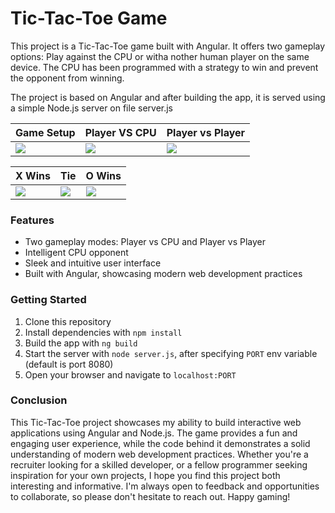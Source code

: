 # Tic-Tac-Toe Game

This project is a Tic-Tac-Toe game built with Angular. It offers two gameplay options: Play against the CPU or witha nother human player on the same device. The CPU has been programmed with a strategy to win and prevent the opponent from winning.

The project is based on Angular and after building the app, it is served using a simple Node.js server on file server.js

| Game Setup | Player VS CPU | Player vs Player |
|---------|---------|---------|
| <img src="https://github.com/chrizgx/tic-tac-toe/assets/102369753/27ccee22-7733-4534-a83c-63f75a081f0f" > | <img src="https://github.com/chrizgx/tic-tac-toe/assets/102369753/5d0e30ff-e2d3-4a64-bc2c-969eb9301f4b" > | <img src="https://github.com/chrizgx/tic-tac-toe/assets/102369753/ec1cc200-ca0a-4d9d-8a83-f85bc2738b36" > |

| X Wins | Tie | O Wins |
|---------|---------|---------|
| <img src="https://github.com/chrizgx/tic-tac-toe/assets/102369753/7c003f24-616d-4915-8c32-0e5019c9ac9b" >| <img src="https://github.com/chrizgx/tic-tac-toe/assets/102369753/bcc42ad5-d611-46ce-9e10-ea6b1a32ef35" > | <img src="https://github.com/chrizgx/tic-tac-toe/assets/102369753/22e3c1bf-97d8-426c-a80a-b2f8a38afc95" > |

### Features

- Two gameplay modes: Player vs CPU and Player vs Player
- Intelligent CPU opponent
- Sleek and intuitive user interface
- Built with Angular, showcasing modern web development practices

### Getting Started

1. Clone this repository
2. Install dependencies with `npm install`
3. Build the app with `ng build`
4. Start the server with `node server.js`, after specifying `PORT` env variable (default is port 8080)
5. Open your browser and navigate to `localhost:PORT`

### Conclusion

This Tic-Tac-Toe project showcases my ability to build interactive web applications using Angular and Node.js. The game provides a fun and engaging user experience, while the code behind it demonstrates a solid understanding of modern web development practices. Whether you're a recruiter looking for a skilled developer, or a fellow programmer seeking inspiration for your own projects, I hope you find this project both interesting and informative. I'm always open to feedback and opportunities to collaborate, so please don't hesitate to reach out. Happy gaming!
